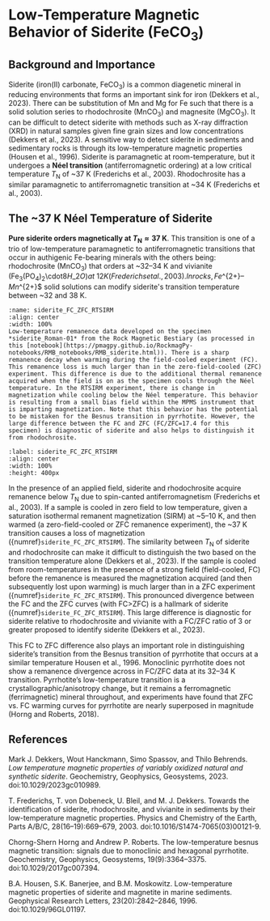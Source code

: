 # Low-Temperature Magnetic Behavior of Siderite (FeCO$_3$)

## Background and Importance  
Siderite (iron(II) carbonate, FeCO$_3$) is a common diagenetic mineral in reducing environments that forms an important sink for iron (Dekkers et al., 2023). There can be substitution of Mn and Mg for Fe such that there is a solid solution series to rhodochrosite (MnCO$_3$) and magnesite (MgCO$_3$). It can be difficult to detect siderite with methods such as X-ray diffraction (XRD) in natural samples given fine grain sizes and low concentrations (Dekkers et al., 2023). A sensitive way to detect siderite in sediments and sedimentary rocks is through its low-temperature magnetic properties (Housen et al., 1996). Siderite is paramagnetic at room-temperature, but it undergoes a **Néel transition** (antiferromagnetic ordering) at a low critical temperature $T_\mathrm{N}$ of ~37 K (Frederichs et al., 2003). Rhodochrosite has a similar paramagnetic to antiferromagnetic transition at ~34 K (Frederichs et al., 2003).

## The ~37 K Néel Temperature of Siderite  
**Pure siderite orders magnetically at $T_\mathrm{N}\approx37$ K**. This transition is one of a trio of low-temperature paramagnetic to antiferromagnetic transitions that occur in authigenic Fe-bearing minerals with the others being: rhodochrosite (MnCO$_3$) that orders at ~32–34 K and vivianite (Fe$_3$(PO$_4$)$_2$\cdot8$H$_2$O) at ~12 K (Frederichs et al., 2003). In rocks, Fe$^{2+}$–Mn$^{2+}$ solid solutions can modify siderite's transition temperature between ~32 and 38 K.

```{figure} ../images/siderite_Roman-01_MPMS.png
:name: siderite_FC_ZFC_RTSIRM
:align: center
:width: 100%
Low-temperature remanence data developed on the specimen *siderite_Roman-01* from the Rock Magnetic Bestiary (as processed in this [notebook](https://pmagpy.github.io/RockmagPy-notebooks/RMB_notebooks/RMB_siderite.html)). There is a sharp remanence decay when warming during the field-cooled experiment (FC). This remanence loss is much larger than in the zero-field-cooled (ZFC) experiment. This difference is due to the additional thermal remanence acquired when the field is on as the specimen cools through the Néel temperature. In the RTSIRM experiment, there is change in magnetization while cooling below the Néel temperature. This behavior is resulting from a small bias field within the MPMS instrument that is imparting magnetization. Note that this behavior has the potential to be mistaken for the Besnus transition in pyrrhotite. However, the large difference between the FC and ZFC (FC/ZFC=17.4 for this specimen) is diagnostic of siderite and also helps to distinguish it from rhodochrosite.
```

```{iframe} ../images/siderite_Roman-01.html
:label: siderite_FC_ZFC_RTSIRM
:align: center
:width: 100%
:height: 400px
```

In the presence of an applied field, siderite and rhodochrosite acquire remanence below $T_\mathrm{N}$ due to spin-canted antiferromagnetism (Frederichs et al., 2003). If a sample is cooled in zero field to low temperature, given a saturation isothermal remanent magnetization (SIRM) at ~5–10 K, and then warmed (a zero-field-cooled or ZFC remanence experiment), the ~37 K transition causes a loss of magnetization ({numref}`siderite_FC_ZFC_RTSIRM`). The similarity between $T_\mathrm{N}$ of siderite and rhodochrosite can make it difficult to distinguish the two based on the transition temperature alone (Dekkers et al., 2023). If the sample is cooled from room-temperatures in the presence of a strong field (field-cooled, FC) before the remanence is measured the magnetization acquired (and then subsequently lost upon warming) is much larger than in a ZFC experiment ({numref}`siderite_FC_ZFC_RTSIRM`). This pronounced divergence between the FC and the ZFC curves (with FC>ZFC) is a hallmark of siderite ({numref}`siderite_FC_ZFC_RTSIRM`). This large difference is diagnostic for siderite relative to rhodochrosite and vivianite with a FC/ZFC ratio of 3 or greater proposed to identify siderite (Dekkers et al., 2023).

This FC to ZFC difference also plays an important role in distinguishing siderite’s transition from the Besnus transition of pyrrhotite that occurs at a similar temperature Housen et al., 1996. Monoclinic pyrrhotite does not show a remanence divergence across in FC/ZFC data at its 32–34 K transition. Pyrrhotite’s low-temperature transition is a crystallographic/anisotropy change, but it remains a ferromagnetic (ferrimagnetic) mineral throughout, and experiments have found that ZFC vs. FC warming curves for pyrrhotite are nearly superposed in magnitude (Horng and Roberts, 2018).

## References

Mark J. Dekkers, Wout Hanckmann, Simo Spassov, and Thilo Behrends. *Low temperature magnetic properties of variably oxidized natural and synthetic siderite*. Geochemistry, Geophysics, Geosystems, 2023. doi:10.1029/2023gc010989.

T. Frederichs, T. von Dobeneck, U. Bleil, and M. J. Dekkers. Towards the identification of siderite, rhodochrosite, and vivianite in sediments by their low-temperature magnetic properties. Physics and Chemistry of the Earth, Parts A/B/C, 28(16–19):669–679, 2003. doi:10.1016/S1474-7065(03)00121-9.

Chorng-Shern Horng and Andrew P. Roberts. The low-temperature besnus magnetic transition: signals due to monoclinic and hexagonal pyrrhotite. Geochemistry, Geophysics, Geosystems, 19(9):3364–3375. doi:10.1029/2017gc007394.

B.A. Housen, S.K. Banerjee, and B.M. Moskowitz. Low-temperature magnetic properties of siderite and magnetite in marine sediments. Geophysical Research Letters, 23(20):2842–2846, 1996. doi:10.1029/96GL01197.